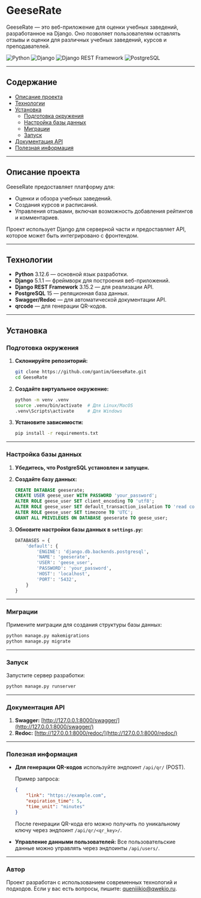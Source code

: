 # GeeseRate

GeeseRate — это веб-приложение для оценки учебных заведений, разработанное на Django. Оно позволяет пользователям оставлять отзывы и оценки для различных учебных заведений, курсов и преподавателей.

![Python](https://img.shields.io/badge/Python-3.12.6-blue)
![Django](https://img.shields.io/badge/Django-5.1.1-green)
![Django REST Framework](https://img.shields.io/badge/DRF-3.15.2-green)
![PostgreSQL](https://img.shields.io/badge/PostgreSQL-15-blue)

---

## Содержание

- [Описание проекта](#описание-проекта)
- [Технологии](#технологии)
- [Установка](#установка)
  - [Подготовка окружения](#подготовка-окружения)
  - [Настройка базы данных](#настройка-базы-данных)
  - [Миграции](#миграции)
  - [Запуск](#запуск)
- [Документация API](#документация-api)
- [Полезная информация](#полезная-информация)

---

## Описание проекта

GeeseRate предоставляет платформу для:
- Оценки и обзора учебных заведений.
- Создания курсов и расписаний.
- Управления отзывами, включая возможность добавления рейтингов и комментариев.

Проект использует Django для серверной части и предоставляет API, которое может быть интегрировано с фронтендом.

---

## Технологии

- **Python** 3.12.6 — основной язык разработки.
- **Django** 5.1.1 — фреймворк для построения веб-приложений.
- **Django REST Framework** 3.15.2 — для реализации API.
- **PostgreSQL** 15 — реляционная база данных.
- **Swagger/Redoc** — для автоматической документации API.
- **qrcode** — для генерации QR-кодов.

---

## Установка

### Подготовка окружения

1. **Склонируйте репозиторий:**
   ```bash
   git clone https://github.com/gantim/GeeseRate.git
   cd GeeseRate

2. **Создайте виртуальное окружение:**
   ```bash
   python -m venv .venv
   source .venv/bin/activate  # Для Linux/MacOS
   .venv\Scripts\activate     # Для Windows

3. **Установите зависимости:**
    ```bash
    pip install -r requirements.txt

---

### Настройка базы данных

1. **Убедитесь, что PostgreSQL установлен и запущен.**

2. **Создайте базу данных:**
   ```sql
   CREATE DATABASE geeserate;
   CREATE USER geese_user WITH PASSWORD 'your_password';
   ALTER ROLE geese_user SET client_encoding TO 'utf8';
   ALTER ROLE geese_user SET default_transaction_isolation TO 'read committed';
   ALTER ROLE geese_user SET timezone TO 'UTC';
   GRANT ALL PRIVILEGES ON DATABASE geeserate TO geese_user;
   ```

3. **Обновите настройки базы данных в `settings.py`:**
   ```python
   DATABASES = {
       'default': {
           'ENGINE': 'django.db.backends.postgresql',
           'NAME': 'geeserate',
           'USER': 'geese_user',
           'PASSWORD': 'your_password',
           'HOST': 'localhost',
           'PORT': '5432',
       }
   }
   ```

---

### Миграции

Примените миграции для создания структуры базы данных:

```bash
python manage.py makemigrations
python manage.py migrate
```

---

### Запуск

Запустите сервер разработки:

```bash
python manage.py runserver
```

---

### Документация API

1. **Swagger:** [http://127.0.0.1:8000/swagger/](http://127.0.0.1:8000/swagger/)
2. **Redoc:** [http://127.0.0.1:8000/redoc/](http://127.0.0.1:8000/redoc/)

---

### Полезная информация

- **Для генерации QR-кодов** используйте эндпоинт `/api/qr/` (POST).
  
  Пример запроса:
  ```json
  {
      "link": "https://example.com",
      "expiration_time": 5,
      "time_unit": "minutes"
  }
  ```

  После генерации QR-кода его можно получить по уникальному ключу через эндпоинт `/api/qr/<qr_key>/`.

- **Управление данными пользователей:**
  Все пользовательские данные можно управлять через эндпоинты `/api/users/`.

---

### Автор

Проект разработан с использованием современных технологий и подходов. Если у вас есть вопросы, пишите: [queniiikio@qwekio.ru](mailto:queniiikio@qwekio.ru).
